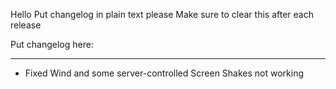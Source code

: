 Hello
Put changelog in plain text please
Make sure to clear this after each release

Put changelog here:

-----------------
- Fixed Wind and some server-controlled Screen Shakes not working
